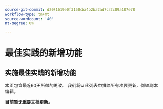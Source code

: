 ```yaml
---
source-git-commit: d2071619e0f3150cba4b2ba2ad7ce2c89a187e78
workflow-type: tm+mt
source-wordcount: '40'
ht-degree: 0%

---
```

# 最佳实践的新增功能

## 实施最佳实践的新增功能

本页包含最近60天所做的更改。 我们将从此列表中排除所有次要更新，例如副本编辑。

__目前暂无重要文档更新。__
